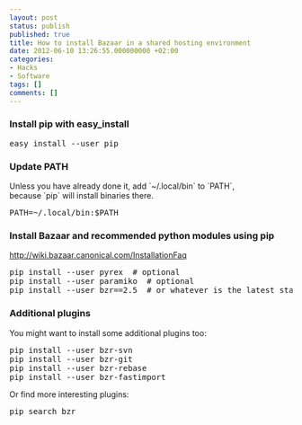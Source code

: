 ```yaml
---
layout: post
status: publish
published: true
title: How to install Bazaar in a shared hosting environment
date: 2012-06-10 13:26:55.000000000 +02:00
categories:
- Hacks
- Software
tags: []
comments: []
---
```

<h3 id="firstHeading">Install pip with easy_install</h3>

<pre>
easy_install --user pip
</pre>
<h3>Update PATH</h3>
Unless you have already done it, add `~/.local/bin` to `PATH`, because `pip` will install binaries there.
<pre>
PATH=~/.local/bin:$PATH
</pre>
<h3>Install Bazaar and recommended python modules using pip</h3>
<a href="http://wiki.bazaar.canonical.com/InstallationFaq" rel="nofollow">http://wiki.bazaar.canonical.com/InstallationFaq</a>
<pre>
pip install --user pyrex  # optional
pip install --user paramiko  # optional
pip install --user bzr==2.5  # or whatever is the latest stable version</pre>
<h3>Additional plugins</h3>
You might want to install some additional plugins too:
<pre>
pip install --user bzr-svn
pip install --user bzr-git 
pip install --user bzr-rebase
pip install --user bzr-fastimport
</pre>
Or find more interesting plugins:
<pre>
pip search bzr
</pre>

